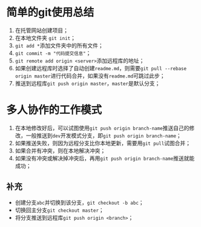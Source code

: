 # 简单的git使用总结 #

1. 在托管网站创建项目；
2. 在本地文件夹 `git init`；
3. `git add *`添加文件夹中的所有文件；
4. `git commit -m "代码提交信息"`；
5. `git remote add origin <server>`添加远程库的地址；
6. 如果创建远程库时选择了自动创建`readme.md`，则需要`git pull --rebase origin master`进行代码合并，如果没有`readme.md`可跳过此步；
7. 推送到远程库`git push origin master`，`master`是默认分支；

# 多人协作的工作模式 #

1. 在本地修改好后，可以试图使用`git push origin branch-name`推送自己的修改，一般推送到`dev`开发模式分支，即`git push origin branch-name`；
2. 如果推送失败，则因为远程分支比你本地更新，需要用`git pull`试图合并；
3. 如果合并有冲突，则在本地解决冲突；
4. 如果没有冲突或解决掉冲突后，再用`git push origin branch-name`推送就能成功；

## 补充 ##

- 创建分支`abc`并切换到该分支，`git checkout -b abc`；
- 切换回主分支`git checkout master`；
- 将分支推送到远程库`git push origin <branch>`；